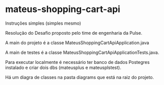 # mateus-shopping-cart-api
 
 Instruções simples (simples mesmo)
 
Resolução do Desafio proposto pelo time de engenharia da Pulse.

A main do projeto é a classe MateusShoppingCartApiApplication.java

A main de testes é a classe MateusShoppingCartApiApplicationTests.java.

Para executar localmente é necessário ter banco de dados Postegres instalado e criar dois dbs (mateusplus e mateusplstest).

Há um diagra de classes na pasta diagrams que está na raiz do projeto.

